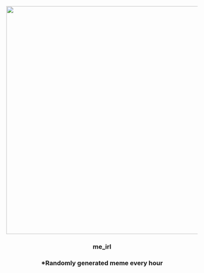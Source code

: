 <p align="center">
        <img src="https://i.redd.it/tmkxcn9p16f91.jpg" width="600" height="600">
        </p>
        <h3 align="center">me_irl</h3>
        <h3 align="center">*Randomly generated meme every hour</h3>
    
